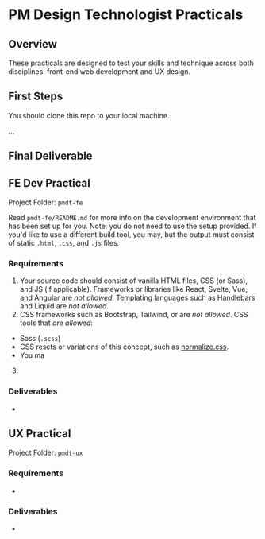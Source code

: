 
# PM Design Technologist Practicals

## Overview
These practicals are designed to test your skills and technique across both disciplines: front-end web development and UX design. 
<!-- TODO -->

## First Steps
You should clone this repo to your local machine.
<!-- TODO -->
...

## Final Deliverable
<!-- TODO -->


## FE Dev Practical
Project Folder: `pmdt-fe`
<!-- TODO: finish this whole section -->

Read `pmdt-fe/README.md` for more info on the development environment that has been set up for you. Note: you do not need to use the setup provided. If you'd like to use a different build tool, you may, but the output must consist of static `.html`, `.css`, and `.js` files.

### Requirements
1. Your source code should consist of vanilla HTML files, CSS (or Sass), and JS (if applicable). Frameworks or libraries like React, Svelte, Vue, and Angular are _not allowed_. Templating languages such as Handlebars and Liquid are _not allowed_.
2. CSS frameworks such as Bootstrap, Tailwind, or are _not allowed_. CSS tools that _are allowed_:
  - Sass (`.scss`)
  - CSS resets or variations of this concept, such as [normalize.css](https://github.com/necolas/normalize.css).
  - You ma
3. 

### Deliverables
- 


## UX Practical
Project Folder: `pmdt-ux`
<!-- TODO -->

### Requirements
-  

### Deliverables
- 
